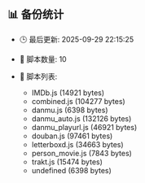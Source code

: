 ## 📊 备份统计

- 🕒 最后更新: 2025-09-29 22:15:25
- 📁 脚本数量: 10
- 📄 脚本列表:

  - IMDb.js (14921 bytes)
  - combined.js (104277 bytes)
  - danmu.js (6398 bytes)
  - danmu_auto.js (132126 bytes)
  - danmu_playurl.js (46921 bytes)
  - douban.js (97461 bytes)
  - letterboxd.js (34663 bytes)
  - person_movie.js (7843 bytes)
  - trakt.js (15474 bytes)
  - undefined (6398 bytes)
